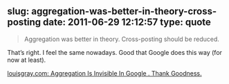 slug: aggregation-was-better-in-theory-cross-posting
date: 2011-06-29 12:12:57
type: quote
---

> Aggregation was better in theory. Cross-posting should be reduced.

That’s right. I feel the same nowadays. Good that Google does this way (for now at least).

 [louisgray.com: Aggregation Is Invisible In Google . Thank Goodness.](http://blog.louisgray.com/2011/06/aggregation-is-invisible-in-google-on.html?utm_source=feedburner&utm_medium=twitter&utm_campaign=Feed:%20LouisgraycomLive%20(louisgray.com))
